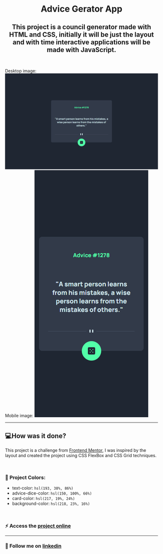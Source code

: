 <h1 align="center"> Advice Gerator App </h1>

<h2 align="center">This project is a council generator made with HTML and CSS, initially it will be just the layout and with time interactive applications will be made with JavaScript.</h2>

<br>

Desktop image:
![project image desktop](./design-readme/image-desktop.png)
Mobile image:
![project image mobile](./design-readme/image-mobile.png)

---
## 💻**How was it done?**
This project is a challenge from [Frontend Mentor](https://www.frontendmentor.io/challenges/advice-generator-app-QdUG-13db), I was inspired by the layout and created the project using CSS FlexBox and CSS Grid techniques.

<br> 

### 🎨 **Project Colors**:
- text-color: `hsl(193, 38%, 86%)`
- advice-dice-color: `hsl(150, 100%, 66%)`
- card-color: `hsl(217, 19%, 24%)`
- background-color: `hsl(218, 23%, 16%)`

<br> 

### ⚡ Access the [project online](https://laisbagno.github.io/Card-Profile/)

---
### 💎 Follow me on [linkedin](https://www.linkedin.com/in/laisbagno/)